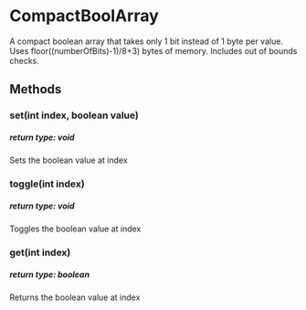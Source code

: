 # CompactBoolArray
A compact boolean array that takes only 1 bit instead of 1 byte per value.
Uses floor((numberOfBits)-1)/8+3) bytes of memory.
Includes out of bounds checks. 

## Methods
### set(int index, boolean value)
##### return type: void
Sets the boolean value at index

### toggle(int index)
##### return type: void
Toggles the boolean value at index

### get(int index)
##### return type: boolean
Returns the boolean value at index
